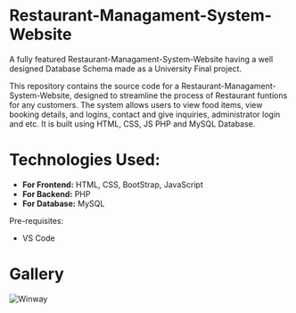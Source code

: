 # Restaurant-Managament-System-Website
A fully featured Restaurant-Managament-System-Website having a well designed Database Schema made as a University Final project.

This repository contains the source code for a Restaurant-Managament-System-Website, designed to streamline the process of Restaurant funtions for any customers. The system allows users to view food items, view booking details, and logins, contact and give inquiries, administrator login and etc. It is built using HTML, CSS, JS PHP and MySQL Database.

# Technologies Used:

- **For Frontend:** HTML, CSS, BootStrap, JavaScript
- **For Backend:** PHP
- **For Database:** MySQL

Pre-requisites:
- VS Code


# Gallery

![Winway](https://user-images.githubusercontent.com/89802304/223206220-080c1bed-52ae-44d0-88bd-c9ba5f564b2c.jpg)
